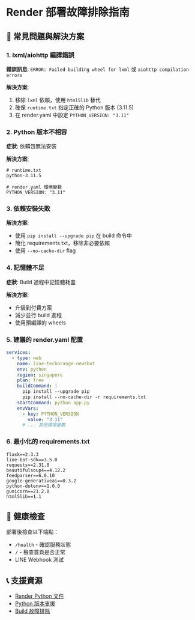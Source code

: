 # Render 部署故障排除指南

## 🔧 常見問題與解決方案

### 1. lxml/aiohttp 編譯錯誤
**錯誤訊息**: `ERROR: Failed building wheel for lxml` 或 `aiohttp compilation errors`

**解決方案**:
1. 移除 `lxml` 依賴，使用 `html5lib` 替代
2. 確保 `runtime.txt` 指定正確的 Python 版本 (3.11.5)
3. 在 render.yaml 中設定 `PYTHON_VERSION: "3.11"`

### 2. Python 版本不相容
**症狀**: 依賴包無法安裝

**解決方案**:
```
# runtime.txt
python-3.11.5

# render.yaml 環境變數
PYTHON_VERSION: "3.11"
```

### 3. 依賴安裝失敗
**解決方案**:
- 使用 `pip install --upgrade pip` 在 build 命令中
- 簡化 requirements.txt，移除非必要依賴
- 使用 `--no-cache-dir` flag

### 4. 記憶體不足
**症狀**: Build 過程中記憶體耗盡

**解決方案**:
- 升級到付費方案
- 減少並行 build 進程
- 使用預編譯的 wheels

### 5. 建議的 render.yaml 配置
```yaml
services:
  - type: web
    name: line-techorange-newsbot
    env: python
    region: singapore
    plan: free
    buildCommand: |
      pip install --upgrade pip
      pip install --no-cache-dir -r requirements.txt
    startCommand: python app.py
    envVars:
      - key: PYTHON_VERSION
        value: "3.11"
      # ... 其他環境變數
```

### 6. 最小化的 requirements.txt
```
flask==2.3.3
line-bot-sdk==3.5.0
requests==2.31.0
beautifulsoup4==4.12.2
feedparser==6.0.10
google-generativeai==0.3.2
python-dotenv==1.0.0
gunicorn==21.2.0
html5lib==1.1
```

## 🏥 健康檢查

部署後檢查以下端點：
- `/health` - 確認服務狀態
- `/` - 檢查首頁是否正常
- LINE Webhook 測試

## 📞 支援資源
- [Render Python 文件](https://render.com/docs/python)
- [Python 版本支援](https://render.com/docs/python-version)
- [Build 故障排除](https://render.com/docs/troubleshooting-deploys)
